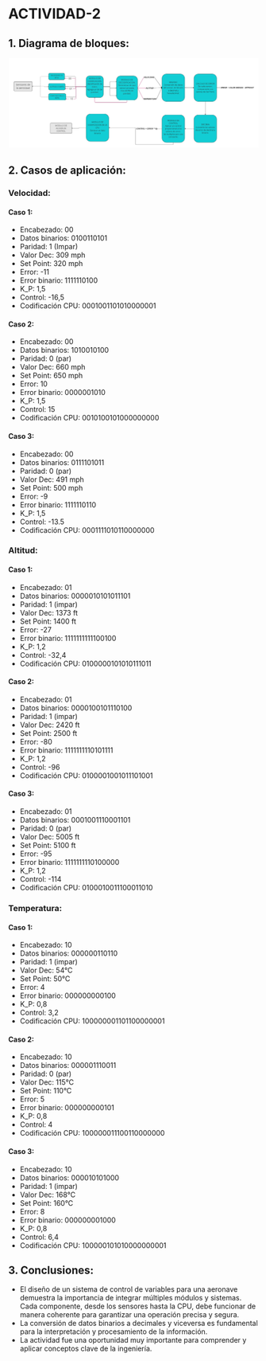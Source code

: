 # ACTIVIDAD-2
## 1. Diagrama de bloques:
![Diagrama de bloques](Bloques.jpg)
## 2. Casos de aplicación: 
### Velocidad:
#### Caso 1:
- Encabezado: 00
- Datos binarios: 0100110101
- Paridad: 1 (Impar)
- Valor Dec: 309 mph
- Set Point: 320 mph 
- Error: -11
- Error binario: 1111110100
- K_P: 1,5
- Control: -16,5
- Codificación CPU: 0001001101010000001
#### Caso 2:
- Encabezado: 00
- Datos binarios: 1010010100
- Paridad: 0 (par)
- Valor Dec: 660 mph
- Set Point: 650 mph 
- Error: 10
- Error binario: 0000001010
- K_P: 1,5
- Control: 15
- Codificación CPU: 0010100101000000000
#### Caso 3:
- Encabezado: 00
- Datos binarios: 0111101011
- Paridad: 0 (par)
- Valor Dec: 491 mph
- Set Point: 500 mph 
- Error: -9
- Error binario: 1111110110
- K_P: 1,5
- Control: -13.5
- Codificación CPU: 0001111010110000000
### Altitud:
#### Caso 1: 
- Encabezado: 01
- Datos binarios: 0000010101011101
- Paridad: 1 (impar)
- Valor Dec: 1373 ft
- Set Point: 1400 ft 
- Error: -27
- Error binario: 1111111111100100
- K_P: 1,2
- Control: -32,4
- Codificación CPU: 0100000101010111011
#### Caso 2:
- Encabezado: 01
- Datos binarios: 0000100101110100 
- Paridad: 1 (impar)
- Valor Dec: 2420 ft
- Set Point: 2500 ft 
- Error: -80
- Error binario: 1111111110101111
- K_P: 1,2
- Control: -96
- Codificación CPU: 0100001001011101001
#### Caso 3: 
- Encabezado: 01
- Datos binarios: 0001001110001101 
- Paridad: 0 (par)
- Valor Dec: 5005 ft
- Set Point: 5100 ft 
- Error: -95
- Error binario: 1111111110100000
- K_P: 1,2
- Control: -114
- Codificación CPU: 0100010011100011010
### Temperatura:
#### Caso 1:
- Encabezado: 10
- Datos binarios: 000000110110
- Paridad: 1 (impar)
- Valor Dec: 54°C
- Set Point: 50°C 
- Error: 4
- Error binario: 000000000100
- K_P: 0,8
- Control: 3,2
- Codificación CPU: 100000001101100000001
#### Caso 2:
- Encabezado: 10
- Datos binarios: 000001110011 
- Paridad: 0 (par)
- Valor Dec: 115°C
- Set Point: 110°C 
- Error: 5
- Error binario: 000000000101
- K_P: 0,8
- Control: 4
- Codificación CPU: 100000011100110000000
#### Caso 3: 
- Encabezado: 10
- Datos binarios: 000010101000 
- Paridad: 1 (impar)
- Valor Dec: 168°C
- Set Point: 160°C 
- Error: 8
- Error binario: 000000001000
- K_P: 0,8
- Control: 6,4
- Codificación CPU: 100000101010000000001
## 3. Conclusiones:
- El diseño de un sistema de control de variables para una aeronave demuestra la importancia de integrar múltiples módulos y sistemas. Cada componente, desde los sensores hasta la CPU, debe funcionar de manera coherente para garantizar una operación precisa y segura.
-  La conversión de datos binarios a decimales y viceversa es fundamental para la interpretación y procesamiento de la información.
- La actividad fue una oportunidad muy importante para comprender y aplicar conceptos clave de la ingeniería. 
